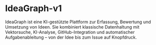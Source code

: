 # IdeaGraph-v1
IdeaGraph ist eine KI-gestützte Plattform zur Erfassung, Bewertung und Umsetzung von Ideen. Sie kombiniert klassische Datenhaltung mit Vektorsuche, KI-Analyse, GitHub-Integration und automatischer Aufgabenableitung – von der Idee bis zum Issue auf Knopfdruck.
